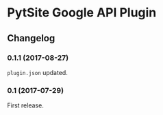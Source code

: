 # PytSite Google API Plugin


## Changelog


### 0.1.1 (2017-08-27)
`plugin.json` updated.


### 0.1 (2017-07-29)
First release.
